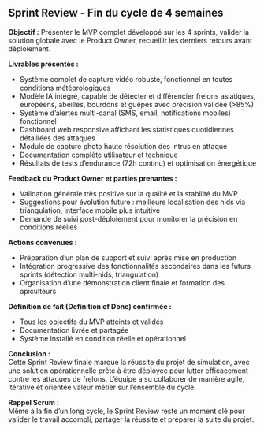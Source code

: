 ## Sprint Review - Fin du cycle de 4 semaines  

**Objectif :** Présenter le MVP complet développé sur les 4 sprints, valider la solution globale avec le Product Owner, recueillir les derniers retours avant déploiement.  

**Livrables présentés :**  
- Système complet de capture vidéo robuste, fonctionnel en toutes conditions météorologiques  
- Modèle IA intégré, capable de détecter et différencier frelons asiatiques, européens, abeilles, bourdons et guêpes avec précision validée (>85%)  
- Système d’alertes multi-canal (SMS, email, notifications mobiles) fonctionnel  
- Dashboard web responsive affichant les statistiques quotidiennes détaillées des attaques  
- Module de capture photo haute résolution des intrus en attaque  
- Documentation complète utilisateur et technique  
- Résultats de tests d’endurance (72h continu) et optimisation énergétique  

**Feedback du Product Owner et parties prenantes :**  
- Validation générale très positive sur la qualité et la stabilité du MVP  
- Suggestions pour évolution future : meilleure localisation des nids via triangulation, interface mobile plus intuitive  
- Demande de suivi post-déploiement pour monitorer la précision en conditions réelles  

**Actions convenues :**  
- Préparation d’un plan de support et suivi après mise en production  
- Intégration progressive des fonctionnalités secondaires dans les futurs sprints (détection multi-nids, triangulation)  
- Organisation d’une démonstration client finale et formation des apiculteurs  

**Définition de fait (Definition of Done) confirmée :**  
- Tous les objectifs du MVP atteints et validés  
- Documentation livrée et partagée  
- Système installé en condition réelle et opérationnel  

**Conclusion :**  
Cette Sprint Review finale marque la réussite du projet de simulation, avec une solution opérationnelle prête à être déployée pour lutter efficacement contre les attaques de frelons. L’équipe a su collaborer de manière agile, itérative et orientée valeur métier sur l’ensemble du cycle.  

**Rappel Scrum :**  
Même à la fin d’un long cycle, le Sprint Review reste un moment clé pour valider le travail accompli, partager la réussite et préparer la suite du projet.  